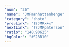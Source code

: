 ```yaml
---
"num": "26"
"name": "JMPmanhattanhenge"
"category": "photo"
"prevLink": "25JMPx+x"
"nextLink": "27JMPpaterson"
"ratio": "148.90625"
"bgColor": "#F28B10"
---
```

